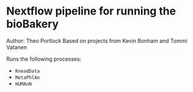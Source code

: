 # Nextflow pipeline for running the bioBakery
Author: Theo Portlock
Based on projects from Kevin Bonham and Tommi Vatanen

Runs the following processes:
- `KneadData`
- `MetaPhlAn`
- `HUMAnN`
